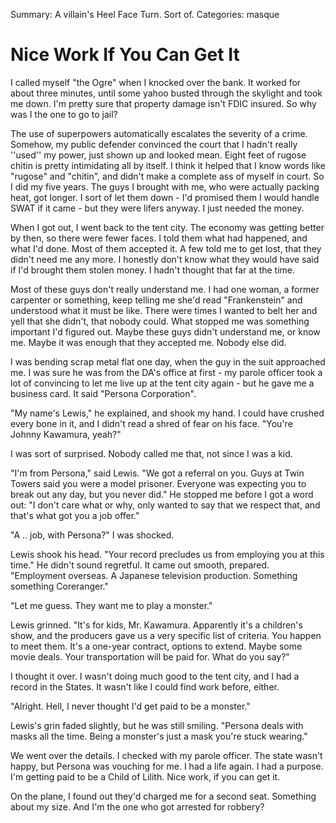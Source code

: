 Summary: A villain's Heel Face Turn. Sort of.
Categories: masque

# Nice Work If You Can Get It

I called myself "the Ogre" when I knocked over the bank. It worked for about three minutes, until some yahoo busted through the skylight and took me down. I'm pretty sure that property damage isn't FDIC insured. So why was I the one to go to jail?

The use of superpowers automatically escalates the severity of a crime. Somehow, my public defender convinced the court that I hadn't really ''used'' my power, just shown up and looked mean. Eight feet of rugose chitin is pretty intimidating all by itself. I think it helped that I know words like "rugose" and "chitin", and didn't make a complete ass of myself in court. So I did my five years. The guys I brought with me, who were actually packing heat, got longer. I sort of let them down - I'd promised them I would handle SWAT if it came - but they were lifers anyway. I just needed the money.

When I got out, I went back to the tent city. The economy was getting better by then, so there were fewer faces. I told them what had happened, and what I'd done. Most of them accepted it. A few told me to get lost, that they didn't need me any more. I honestly don't know what they would have said if I'd brought them stolen money. I hadn't thought that far at the time.

Most of these guys don't really understand me. I had one woman, a former carpenter or something, keep telling me she'd read "Frankenstein" and understood what it must be like. There were times I wanted to belt her and yell that she didn't, that nobody could. What stopped me was something important I'd figured out. Maybe these guys didn't understand me, or know me. Maybe it was enough that they accepted me. Nobody else did.

I was bending scrap metal flat one day, when the guy in the suit approached me. I was sure he was from the DA's office at first - my parole officer took a lot of convincing to let me live up at the tent city again - but he gave me a business card. It said "Persona Corporation".

"My name's Lewis," he explained, and shook my hand. I could have crushed every bone in it, and I didn't read a shred of fear on his face. "You're Johnny Kawamura, yeah?"

I was sort of surprised. Nobody called me that, not since I was a kid.

"I'm from Persona," said Lewis. "We got a referral on you. Guys at Twin Towers said you were a model prisoner. Everyone was expecting you to break out any day, but you never did." He stopped me before I got a word out: "I don't care what or why, only wanted to say that we respect that, and that's what got you a job offer."

"A .. job, with Persona?" I was shocked.

Lewis shook his head. "Your record precludes us from employing you at this time." He didn't sound regretful. It came out smooth, prepared. "Employment overseas. A Japanese television production. Something something Coreranger."

"Let me guess. They want me to play a monster."

Lewis grinned. "It's for kids, Mr. Kawamura. Apparently it's a children's show, and the producers gave us a very specific list of criteria. You happen to meet them. It's a one-year contract, options to extend. Maybe some movie deals. Your transportation will be paid for. What do you say?"

I thought it over. I wasn't doing much good to the tent city, and I had a record in the States. It wasn't like I could find work before, either.

"Alright. Hell, I never thought I'd get paid to be a monster."

Lewis's grin faded slightly, but he was still smiling. "Persona deals with masks all the time. Being a monster's just a mask you're stuck wearing."

We went over the details. I checked with my parole officer. The state wasn't happy, but Persona was vouching for me. I had a life again. I had a purpose. I'm getting paid to be a Child of Lilith. Nice work, if you can get it.

On the plane, I found out they'd charged me for a second seat. Something about my size. And I'm the one who got arrested for robbery?


